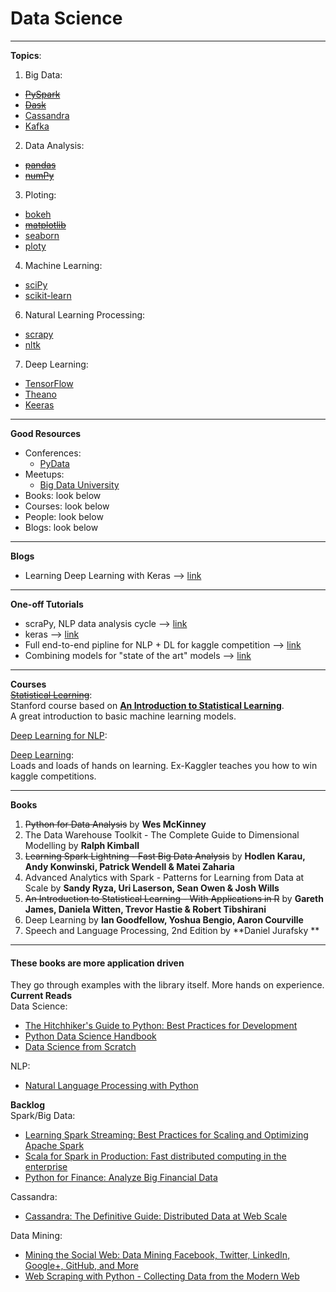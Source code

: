 # Data Science
---
**Topics**:
1. Big Data:
* ~~[PySpark](http://spark.apache.org/docs/2.0.0/api/python/pyspark.sql.html)~~
* ~~[Dask](http://dask.pydata.org/en/latest/)~~
* [Cassandra]()
* [Kafka]()
2. Data Analysis:
* ~~[pandas](http://pandas.pydata.org/pandas-docs/stable/api.html)~~
* ~~[numPy](https://docs.scipy.org/doc/numpy/reference/)~~
3. Ploting:
* [bokeh](http://bokeh.pydata.org/en/latest/docs/reference.html#refguide)
* ~~[matplotlib](http://matplotlib.org/contents.html)~~
* [seaborn](https://seaborn.pydata.org/api.html)
* [ploty](https://plot.ly/python/reference/)
4. Machine Learning:
* [sciPy](http://scikit-learn.org/stable/modules/classes.html)
* [scikit-learn](http://scikit-learn.org/stable/modules/classes.html)
6. Natural Learning Processing:
* [scrapy](https://docs.scrapy.org/en/latest/topics/api.html)
* [nltk](http://www.nltk.org/api/nltk.html)
7. Deep Learning:
* [TensorFlow](https://www.tensorflow.org/api_docs/python/)
* [Theano](http://deeplearning.net/software/theano/library/index.html)
* [Keeras](https://keras.io)
---
**Good Resources**
* Conferences:
	* [PyData](https://pydata.org/index.html)
* Meetups:
	* [Big Data University]()
* Books: look below
* Courses: look below
* People: look below
* Blogs: look below
---
**Blogs**
* Learning Deep Learning with Keras --> [link](http://p.migdal.pl/2017/04/30/teaching-deep-learning.html)

---
**One-off Tutorials**  
* scraPy, NLP data analysis cycle --> [link](http://nbviewer.jupyter.org/github/skipgram/modern-nlp-in-python/blob/master/executable/Modern_NLP_in_Python.ipynb)
* keras --> [link](https://blog.keras.io/using-pre-trained-word-embeddings-in-a-keras-model.html)
* Full end-to-end pipline for NLP + DL for kaggle competition --> [link](https://www.linkedin.com/pulse/duplicate-quora-question-abhishek-thakur)
* Combining models for "state of the art" models --> [link](https://mlwave.com/kaggle-ensembling-guide/)
- - -
**Courses**  
~~[Statistical Learning](https://lagunita.stanford.edu/courses/HumanitiesSciences/StatLearning/Winter2016/info)~~:  
Stanford course based on **[An Introduction to Statistical Learning](http://www-bcf.usc.edu/~gareth/ISL/)**.  
A great introduction to basic machine learning models.

[Deep Learning for NLP](http://cs224d.stanford.edu/):  

[Deep Learning](http://course.fast.ai/lessons/lessons.html):  
Loads and loads of hands on learning. Ex-Kaggler teaches you how to win kaggle competitions.
- - -
**Books**
1. ~~Python for Data Analysis~~ by **Wes McKinney**
2. The Data Warehouse Toolkit - The Complete Guide to Dimensional Modelling by **Ralph Kimball**
3. ~~Learning Spark Lightning - Fast Big Data Analysis~~ by **Hodlen Karau, Andy Konwinski, Patrick Wendell & Matei Zaharia**
4. Advanced Analytics with Spark - Patterns for Learning from Data at Scale by **Sandy Ryza, Uri Laserson, Sean Owen & Josh Wills**
5. ~~An Introduction to Statistical Learning - With Applications in R~~ by **Gareth James, Daniela Witten, Trevor Hastie & Robert Tibshirani**
6. Deep Learning by **Ian Goodfellow, Yoshua Bengio, Aaron Courville**
7. Speech and Language Processing, 2nd Edition by **Daniel Jurafsky **
- - -
#### These books are more application driven
They go through examples with the library itself. More hands on experience.
**Current Reads**  
Data Science:  
* [The Hitchhiker's Guide to Python: Best Practices for Development](https://www.amazon.ca/gp/product/1491933178/ref=ox_sc_act_title_1?smid=A3DWYIK6Y9EEQB&psc=1)
* [Python Data Science Handbook](https://github.com/jakevdp/PythonDataScienceHandbook)
* [Data Science from Scratch](https://www.amazon.ca/Data-Science-Scratch-Principles-Python/dp/149190142X/ref=sr_1_1?ie=UTF8&qid=1491797853&sr=8-1&keywords=Data+Science+from+Scratch++-+First+Principles+with+Python+-+Joel+Grus)

NLP:  
* [Natural Language Processing with Python](https://www.amazon.ca/Natural-Language-Processing-Python-Analyzing/dp/0596516495/ref=sr_1_1?s=books&ie=UTF8&qid=1491797973&sr=1-1&keywords=Natural+Language+Processing+with+Python+-+Steven+Bird%2C+Ewan+Klein+%26+Edward+Loper)

**Backlog**  
Spark/Big Data:  
* [Learning Spark Streaming: Best Practices for Scaling and Optimizing Apache Spark](https://www.amazon.ca/gp/product/1491944242/ref=ox_sc_act_title_2?smid=A3DWYIK6Y9EEQB&psc=1)
* [Scala for Spark in Production: Fast distributed computing in the enterprise](https://www.amazon.ca/gp/product/1491929286/ref=ox_sc_act_title_3?smid=A3DWYIK6Y9EEQB&psc=1)
* [Python for Finance: Analyze Big Financial Data](https://www.amazon.ca/gp/product/1491945281/ref=ox_sc_act_title_5?smid=A3DWYIK6Y9EEQB&psc=1)

Cassandra:  
* [Cassandra: The Definitive Guide: Distributed Data at Web Scale](https://www.amazon.ca/gp/product/1491933666/ref=ox_sc_act_title_4?smid=A3DWYIK6Y9EEQB&psc=1)

Data Mining:  
* [Mining the Social Web: Data Mining Facebook, Twitter, LinkedIn, Google+, GitHub, and More](https://www.amazon.ca/gp/product/1449367615/ref=ox_sc_act_title_6?smid=A3DWYIK6Y9EEQB&psc=1)
* [Web Scraping with Python - Collecting Data from the Modern Web](https://www.amazon.ca/Web-Scraping-Python-Collecting-Modern/dp/1491910291)
